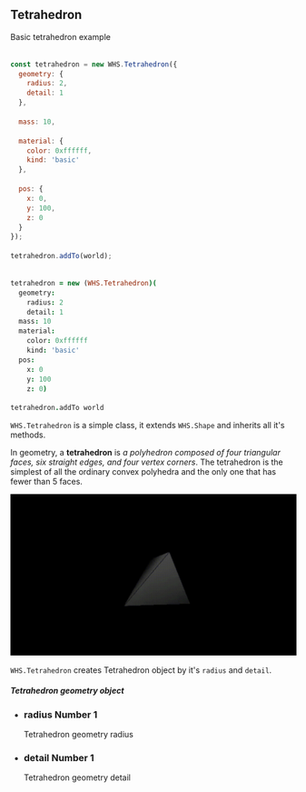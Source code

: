 <h2 class="ws" id="tetrahedron">Tetrahedron</h2>

<div class="blockTitle h3">Basic tetrahedron example</div>

```javascript

const tetrahedron = new WHS.Tetrahedron({
  geometry: {
    radius: 2,
    detail: 1
  },

  mass: 10,

  material: {
    color: 0xffffff,
    kind: 'basic'
  },

  pos: {
    x: 0,
    y: 100,
    z: 0
  }
});

tetrahedron.addTo(world);

```

```coffeescript

tetrahedron = new (WHS.Tetrahedron)(
  geometry:
    radius: 2
    detail: 1
  mass: 10
  material:
    color: 0xffffff
    kind: 'basic'
  pos:
    x: 0
    y: 100
    z: 0)

tetrahedron.addTo world

```

`WHS.Tetrahedron` is a simple class, it extends `WHS.Shape` and inherits all it's methods.

In geometry, a **tetrahedron** is *a polyhedron composed of four triangular faces, six straight edges, and four vertex corners*. The tetrahedron is the simplest of all the ordinary convex polyhedra and the only one that has fewer than 5 faces.

<img src="images/shapes/tetrahedron.gif" alt="rendered tetrahedron">

`WHS.Tetrahedron` creates Tetrahedron object by it's `radius` and `detail`.

<div class="params" id="tetrahedron-geometry">
  <h5>Tetrahedron geometry object <a href="#tetrahedron-geometry" class="anchor"></a></h5>
  <ul>
    <li id="tetrahedron-geometry-radius">
      <h3><a href="#tetrahedron-geometry-radius" class="anchor"></a> radius
        <span class="type">Number</span>
        <span class="default">1</span>
      </h3>
      <p>Tetrahedron geometry radius</p>
    </li>
    <li id="tetrahedron-geometry-detail">
      <h3><a href="#tetrahedron-geometry-detail" class="anchor"></a> detail
        <span class="type">Number</span>
        <span class="default">1</span>
      </h3>
      <p>Tetrahedron geometry detail</p>
    </li>
  </ul>
</div>

<script src="https://gist.github.com/sasha240100/769a64629d8180f38a17.js"></script>